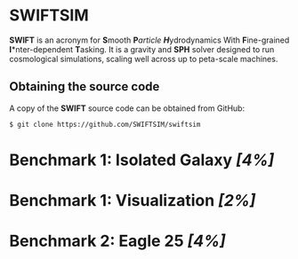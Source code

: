 SWIFTSIM
=========

**SWIFT** is an acronym for **S**mooth **P***article **H***ydrodynamics With **F**ine-grained **I***nter-dependent **T**asking. It is a gravity and **SPH** solver designed to run cosmological simulations, scaling well across up to peta-scale machines.

## Obtaining the source code

A copy of the **SWIFT** source code can be obtained from GitHub:
```bash
$ git clone https://github.com/SWIFTSIM/swiftsim 
```
# Benchmark 1: Isolated Galaxy *[4%]*

# Benchmark 1: Visualization *[2%]*

# Benchmark 2: Eagle 25 *[4%]*
